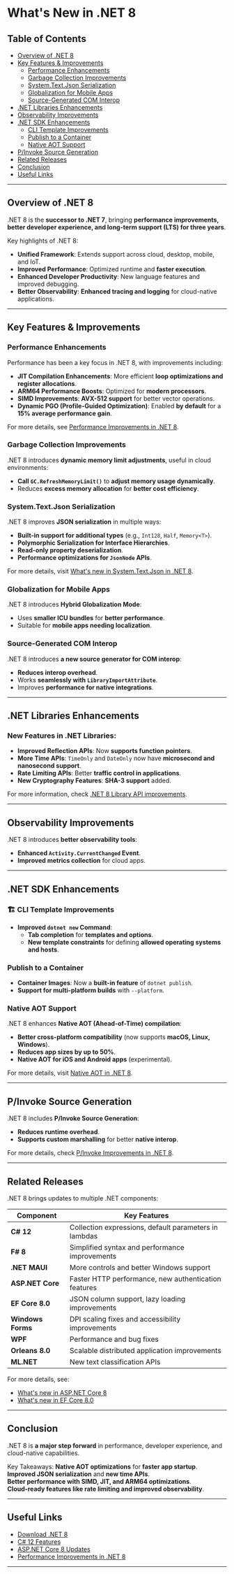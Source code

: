 # What's New in .NET 8

## Table of Contents
- [Overview of .NET 8](#overview-of-net-8)
- [Key Features & Improvements](#key-features--improvements)
  - [Performance Enhancements](#performance-enhancements)
  - [Garbage Collection Improvements](#garbage-collection-improvements)
  - [System.Text.Json Serialization](#systemtextjson-serialization)
  - [Globalization for Mobile Apps](#globalization-for-mobile-apps)
  - [Source-Generated COM Interop](#source-generated-com-interop)
- [.NET Libraries Enhancements](#net-libraries-enhancements)
- [Observability Improvements](#observability-improvements)
- [.NET SDK Enhancements](#net-sdk-enhancements)
  - [CLI Template Improvements](#cli-template-improvements)
  - [Publish to a Container](#publish-to-a-container)
  - [Native AOT Support](#native-aot-support)
- [P/Invoke Source Generation](#pinvoke-source-generation)
- [Related Releases](#related-releases)
- [Conclusion](#conclusion)
- [Useful Links](#useful-links)

---

## Overview of .NET 8
.NET 8 is the **successor to .NET 7**, bringing **performance improvements, better developer experience, and long-term support (LTS) for three years**.

Key highlights of .NET 8:
- **Unified Framework**: Extends support across cloud, desktop, mobile, and IoT.
- **Improved Performance**: Optimized runtime and **faster execution**.
- **Enhanced Developer Productivity**: New language features and improved debugging.
- **Better Observability**: **Enhanced tracing and logging** for cloud-native applications.

---

##  Key Features & Improvements

### Performance Enhancements
Performance has been a key focus in .NET 8, with improvements including:
- **JIT Compilation Enhancements**: More efficient **loop optimizations and register allocations**.
- **ARM64 Performance Boosts**: Optimized for **modern processors**.
- **SIMD Improvements**: **AVX-512 support** for better vector operations.
- **Dynamic PGO (Profile-Guided Optimization)**: Enabled **by default** for a **15% average performance gain**.

For more details, see [Performance Improvements in .NET 8](https://devblogs.microsoft.com/dotnet/performance-improvements-in-net-8/).

### Garbage Collection Improvements
.NET 8 introduces **dynamic memory limit adjustments**, useful in cloud environments:
- **Call `GC.RefreshMemoryLimit()`** to **adjust memory usage dynamically**.
- Reduces **excess memory allocation** for **better cost efficiency**.

### System.Text.Json Serialization
.NET 8 improves **JSON serialization** in multiple ways:
- **Built-in support for additional types** (e.g., `Int128`, `Half`, `Memory<T>`).
- **Polymorphic Serialization for Interface Hierarchies**.
- **Read-only property deserialization**.
- **Performance optimizations for `JsonNode` APIs**.

For more details, visit [What's new in System.Text.Json in .NET 8](https://devblogs.microsoft.com/dotnet/whats-new-in-system-text-json-in-net-8/).

###  Globalization for Mobile Apps
.NET 8 introduces **Hybrid Globalization Mode**:
- Uses **smaller ICU bundles** for **better performance**.
- Suitable for **mobile apps needing localization**.

### Source-Generated COM Interop
.NET 8 introduces **a new source generator for COM interop**:
- **Reduces interop overhead**.
- Works **seamlessly with `LibraryImportAttribute`**.
- Improves **performance for native integrations**.

---

## .NET Libraries Enhancements
### **New Features in .NET Libraries**:
- **Improved Reflection APIs**: Now **supports function pointers**.
- **More Time APIs**: `TimeOnly` and `DateOnly` now have **microsecond and nanosecond support**.
- **Rate Limiting APIs**: Better **traffic control in applications**.
- **New Cryptography Features**: **SHA-3 support** added.

For more information, check [.NET 8 Library API improvements](https://devblogs.microsoft.com/dotnet/announcing-dotnet-8-api-improvements/).

---

## Observability Improvements
.NET 8 introduces **better observability tools**:
- **Enhanced `Activity.CurrentChanged` Event**.
- **Improved metrics collection** for cloud apps.

---

## .NET SDK Enhancements

### 🏗 CLI Template Improvements
- **Improved `dotnet new` Command**:
  - **Tab completion** for **templates and options**.
  - **New template constraints** for defining **allowed operating systems and hosts**.

###  Publish to a Container
- **Container Images**: Now a **built-in feature** of `dotnet publish`.
- **Support for multi-platform builds** with `--platform`.

### Native AOT Support
.NET 8 enhances **Native AOT (Ahead-of-Time) compilation**:
- **Better cross-platform compatibility** (now supports **macOS, Linux, Windows**).
- **Reduces app sizes by up to 50%**.
- **Native AOT for iOS and Android apps** (experimental).

For more details, visit [Native AOT in .NET 8](https://devblogs.microsoft.com/dotnet/native-aot-in-dotnet-8/).

---

##  P/Invoke Source Generation
.NET 8 includes **P/Invoke Source Generation**:
- **Reduces runtime overhead**.
- **Supports custom marshalling** for better **native interop**.

For more details, check [P/Invoke Improvements in .NET 8](https://devblogs.microsoft.com/dotnet/pinvoke-improvements-in-dotnet-8/).

---

## Related Releases
.NET 8 brings updates to multiple .NET components:

| Component        | Key Features |
|-----------------|--------------|
| **C# 12**       | Collection expressions, default parameters in lambdas |
| **F# 8**        | Simplified syntax and performance improvements |
| **.NET MAUI**   | More controls and better Windows support |
| **ASP.NET Core**| Faster HTTP performance, new authentication features |
| **EF Core 8.0** | JSON column support, lazy loading improvements |
| **Windows Forms** | DPI scaling fixes and accessibility improvements |
| **WPF**         | Performance and bug fixes |
| **Orleans 8.0** | Scalable distributed application improvements |
| **ML.NET**      | New text classification APIs |

For more details, see:
- [What's new in ASP.NET Core 8](https://devblogs.microsoft.com/aspnet/whats-new-in-aspnet-core-8/)
- [What's new in EF Core 8.0](https://devblogs.microsoft.com/dotnet/whats-new-in-ef-core-8/)

---

## Conclusion
.NET 8 is **a major step forward** in performance, developer experience, and cloud-native capabilities.

Key Takeaways:
 **Native AOT optimizations** for **faster app startup**.  
 **Improved JSON serialization** and **new time APIs**.  
 **Better performance with SIMD, JIT, and ARM64 optimizations**.  
 **Cloud-ready features like rate limiting and improved observability**.  

---

##  Useful Links
-  [Download .NET 8](https://dotnet.microsoft.com/en-us/download/dotnet/8.0)
-  [C# 12 Features](https://devblogs.microsoft.com/dotnet/csharp-12/)
-  [ASP.NET Core 8 Updates](https://devblogs.microsoft.com/aspnet/whats-new-in-aspnet-core-8/)
-  [Performance Improvements in .NET 8](https://devblogs.microsoft.com/dotnet/performance-improvements-in-net-8/)

---
